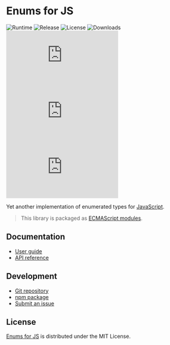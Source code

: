 # Enums for JS
![Runtime](https://badgen.net/npm/node/@cedx/enum) ![Release](https://badgen.net/npm/v/@cedx/enum) ![License](https://badgen.net/npm/license/@cedx/enum) ![Downloads](https://badgen.net/npm/dt/@cedx/enum) ![Dependencies](https://badgen.net/david/dep/cedx/enum.js) ![Coverage](https://badgen.net/coveralls/c/github/cedx/enum.js) ![Build](https://badgen.net/github/checks/cedx/enum.js)

Yet another implementation of enumerated types for [JavaScript](https://developer.mozilla.org/en-US/docs/Web/JavaScript).

> This library is packaged as [ECMAScript modules](https://nodejs.org/api/esm.html).

## Documentation
- [User guide](https://docs.belin.io/enum.js)
- [API reference](https://api.belin.io/enum.js)

## Development
- [Git repository](https://git.belin.io/cedx/enum.js)
- [npm package](https://www.npmjs.com/package/@cedx/enum)
- [Submit an issue](https://git.belin.io/cedx/enum.js/issues)

## License
[Enums for JS](https://docs.belin.io/enum.js) is distributed under the MIT License.
